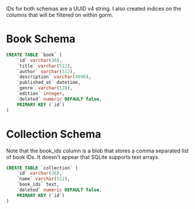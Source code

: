 <!-- 
This should include the documentation of the REST API, all supported methods and what they’ll
be doing, examples of input and output data and what query parameters will be supported and
what they’ll do. See for example the actual REST API documentation of LXD. -->

IDs for both schemas are a UUID v4 string. I also created indices on the columns that will be filtered on within gorm.

# Book Schema

``` sql
CREATE TABLE `book` ( 
    `id` varchar(36), 
    `title` varchar(512),
    `author` varchar(512),
    `description` varchar(4096),
    `published_at` datetime,
    `genre` varchar(128),
    `edition` integer,
    `deleted` numeric DEFAULT false,
    PRIMARY KEY (`id`)
)
```

# Collection Schema

Note that the book_ids column is a blob that stores a comma separated list of book IDs. It doesn't appear that SQLite supports text arrays.

``` sql
CREATE TABLE `collection` (
    `id` varchar(36),
    `name` varchar(512),
    `book_ids` text,
    `deleted` numeric DEFAULT false,
    PRIMARY KEY (`id`)
)
```